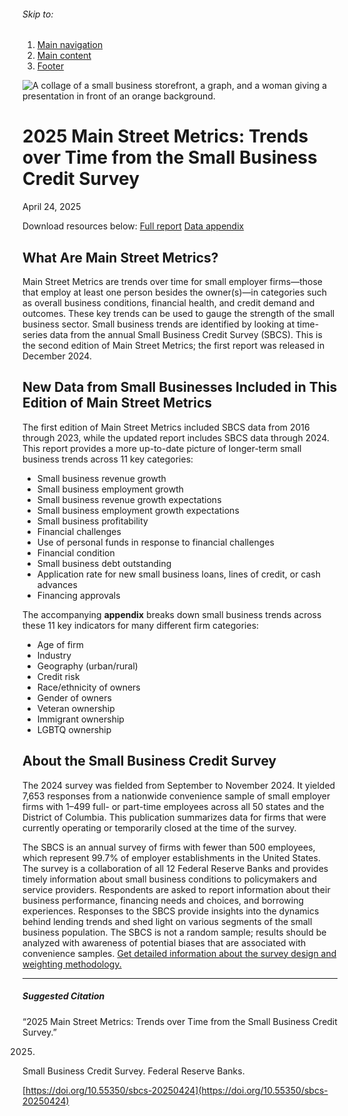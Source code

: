 ###### Skip to:

1. [Main navigation](https://www.fedsmallbusiness.org/#nav "Skip to:  Main navigation")
2. [Main content](https://www.fedsmallbusiness.org/#content "Skip to:  Main content")
3. [Footer](https://www.fedsmallbusiness.org/#footer "Skip to:  Footer")

![A collage of a small business storefront, a graph, and a woman giving a presentation in front of an orange background.](https://www.fedsmallbusiness.org/-/media/project/clevelandfedtenant/fsbsite/reports/2025/2025-main-street-metrics-image.png?w=720&hash=49C9EC0C54588886911732476E056BE0)

# 2025 Main Street Metrics: Trends over Time from the Small Business Credit Survey

April
24,
2025

Download resources below: [Full report](https://www.fedsmallbusiness.org/-/media/project/clevelandfedtenant/fsbsite/reports/2025/2025-main-street-metrics.pdf) [Data appendix](https://www.fedsmallbusiness.org/-/media/project/clevelandfedtenant/fsbsite/reports/2025/main-street-metrics-2016-2024.xlsx)

## What Are Main Street Metrics?

Main Street Metrics are trends over time for small employer firms—those that employ at least one person besides the owner(s)—in categories such as overall business conditions, financial health, and credit demand and outcomes. These key trends can be used to gauge the strength of the small business sector. Small business trends are identified by looking at time-series data from the annual Small Business Credit Survey (SBCS). This is the second edition of Main Street Metrics; the first report was released in December 2024.

## New Data from Small Businesses Included in This Edition of Main Street Metrics

The first edition of Main Street Metrics included SBCS data from 2016 through 2023, while the updated report includes SBCS data through 2024. This report provides a more up-to-date picture of longer-term small business trends across 11 key categories:

- Small business revenue growth
- Small business employment growth
- Small business revenue growth expectations
- Small business employment growth expectations
- Small business profitability
- Financial challenges
- Use of personal funds in response to financial challenges
- Financial condition
- Small business debt outstanding
- Application rate for new small business loans, lines of credit, or cash advances
- Financing approvals

The accompanying **appendix** breaks down small business trends across these 11 key indicators for many different firm categories:

- Age of firm
- Industry
- Geography (urban/rural)
- Credit risk
- Race/ethnicity of owners
- Gender of owners
- Veteran ownership
- Immigrant ownership
- LGBTQ ownership

## About the Small Business Credit Survey

The 2024 survey was fielded from September to November 2024. It yielded 7,653 responses from a nationwide convenience sample of small employer firms with 1–499 full- or part-time employees across all 50 states and the District of Columbia. This publication summarizes data for firms that were currently operating or temporarily closed at the time of the survey.

The SBCS is an annual survey of firms with fewer than 500 employees, which represent 99.7% of employer establishments in the United States. The survey is a collaboration of all 12 Federal Reserve Banks and provides timely information about small business conditions to policymakers and service providers. Respondents are asked to report information about their business performance, financing needs and choices, and borrowing experiences. Responses to the SBCS provide insights into the dynamics behind lending trends and shed light on various segments of the small business population. The SBCS is not a random sample; results should be analyzed with awareness of potential biases that are associated with convenience samples. [Get detailed information about the survey design and weighting methodology.](https://www.fedsmallbusiness.org/our-data/methodology)

* * *

##### Suggested Citation







“2025 Main Street Metrics: Trends over Time from the Small Business Credit Survey.”

2025.


Small Business Credit Survey. Federal Reserve Banks.



[https://doi.org/10.55350/sbcs-20250424](https://doi.org/10.55350/sbcs-20250424)
